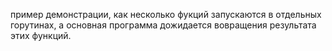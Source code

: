 пример демонстрации, как несколько фукций запускаются в отдельных горутинах,
а основная программа дожидается вовращения результата этих функций. 